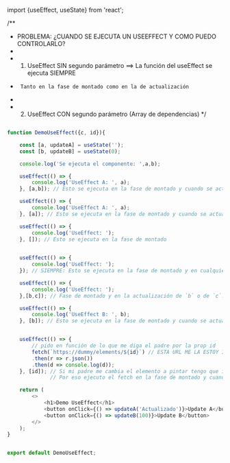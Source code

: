 import {useEffect, useState} from 'react';

/**
 * PROBLEMA: ¿CUANDO SE EJECUTA UN USEEFFECT Y COMO PUEDO CONTROLARLO?
 * 
 * 1. UseEffect SIN segundo parámetro ==> La función del useEffect se ejecuta SIEMPRE 
 *      Tanto en la fase de montado como en la de actualización
 * 
 * 2. UseEffect CON segundo parámetro (Array de dependencias)
 */

```js

function DemoUseEffect({c, id}){

    const [a, updateA] = useState('');
    const [b, updateB] = useState(0);

    console.log('Se ejecuta el componente: ',a,b);

    useEffect(() => {
        console.log('UseEffect A: ', a);
    }, [a,b]); // Esto se ejecuta en la fase de montado y cuando se actualice `a` o `b`

    useEffect(() => {
        console.log('UseEffect A: ', a);
    }, [a]); // Esto se ejecuta en la fase de montado y cuando se actualice `a`

    useEffect(() => {
        console.log('UseEffect: ');
    }, []); // Esto se ejecuta en la fase de montado
    

    useEffect(() => {
        console.log('UseEffect: ');
    }); // SIEMPRE: Esto se ejecuta en la fase de montado y en cualquier actualización

    useEffect(() => {
        console.log('UseEffect: ');
    },[b,c]); // Fase de montado y en la actualización de `b` o de `c`. Cuando el padre cambie c, este useEffect se ejecutará

    useEffect(() => {
        console.log('UseEffect B: ', b);
    }, [b]); // Esto se ejecuta en la fase de montado y cuando se actualice `b`


    useEffect(() => {
        // pido en función de lo que me diga el padre por la prop id
        fetch(`https://dummy/elements/${id}`) // ESTA URL ME LA ESTOY INVENTADO
        .then(r => r.json())
        .then(d => console.log(d));
    }, [id]); // Si mi padre me cambia el elemento a pintar tengo que ir al servidor a por ello
              // Por eso ejecuto el fetch en la fase de montado y cuando el padre cambie el id del elemento a mostrar

    return (
        <>
            <h1>Demo UseEffect</h1>
            <button onClick={() => updateA('Actualizado')}>Update A</button>
            <button onClick={() => updateB(100)}>Update B</button>
        </>
    );
}


export default DemoUseEffect;
